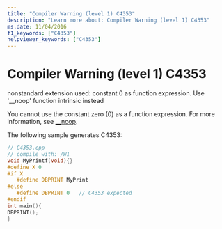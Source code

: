 ```yaml
---
title: "Compiler Warning (level 1) C4353"
description: "Learn more about: Compiler Warning (level 1) C4353"
ms.date: 11/04/2016
f1_keywords: ["C4353"]
helpviewer_keywords: ["C4353"]
---
```

# Compiler Warning (level 1) C4353

nonstandard extension used: constant 0 as function expression. Use '__noop' function intrinsic instead

You cannot use the constant zero (0) as a function expression. For more information, see [__noop](../../intrinsics/noop.md).

The following sample generates C4353:

```cpp
// C4353.cpp
// compile with: /W1
void MyPrintf(void){}
#define X 0
#if X
   #define DBPRINT MyPrint
#else
   #define DBPRINT 0   // C4353 expected
#endif
int main(){
DBPRINT();
}
```
